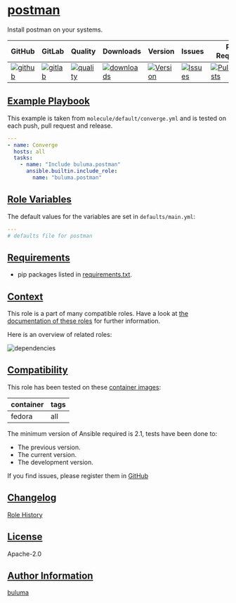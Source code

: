 # [postman](#postman)

Install postman on your systems.

|GitHub|GitLab|Quality|Downloads|Version|Issues|Pull Requests|
|------|------|-------|---------|-------|------|-------------|
|[![github](https://github.com/buluma/ansible-role-postman/workflows/Ansible%20Molecule/badge.svg)](https://github.com/buluma/ansible-role-postman/actions)|[![gitlab](https://gitlab.com/buluma/ansible-role-postman/badges/master/pipeline.svg)](https://gitlab.com/buluma/ansible-role-postman)|[![quality](https://img.shields.io/ansible/quality/)](https://galaxy.ansible.com/buluma/postman)|[![downloads](https://img.shields.io/ansible/role/d/)](https://galaxy.ansible.com/buluma/postman)|[![Version](https://img.shields.io/github/release/buluma/ansible-role-postman.svg)](https://github.com/buluma/ansible-role-postman/releases/)|[![Issues](https://img.shields.io/github/issues/buluma/ansible-role-postman.svg)](https://github.com/buluma/ansible-role-postman/issues/)|[![PullRequests](https://img.shields.io/github/issues-pr-closed-raw/buluma/ansible-role-postman.svg)](https://github.com/buluma/ansible-role-postman/pulls/)|

## [Example Playbook](#example-playbook)

This example is taken from `molecule/default/converge.yml` and is tested on each push, pull request and release.
```yaml
---
- name: Converge
  hosts: all
  tasks:
    - name: "Include buluma.postman"
      ansible.builtin.include_role:
        name: "buluma.postman"
```


## [Role Variables](#role-variables)

The default values for the variables are set in `defaults/main.yml`:
```yaml
---
# defaults file for postman
```

## [Requirements](#requirements)

- pip packages listed in [requirements.txt](https://github.com/buluma/ansible-role-postman/blob/main/requirements.txt).


## [Context](#context)

This role is a part of many compatible roles. Have a look at [the documentation of these roles](https://buluma.github.io/) for further information.

Here is an overview of related roles:

![dependencies](https://raw.githubusercontent.com/buluma/ansible-role-postman/png/requirements.png "Dependencies")

## [Compatibility](#compatibility)

This role has been tested on these [container images](https://hub.docker.com/u/buluma):

|container|tags|
|---------|----|
|fedora|all|

The minimum version of Ansible required is 2.1, tests have been done to:

- The previous version.
- The current version.
- The development version.



If you find issues, please register them in [GitHub](https://github.com/buluma/ansible-role-postman/issues)

## [Changelog](#changelog)

[Role History](https://github.com/buluma/ansible-role-postman/blob/master/CHANGELOG.md)

## [License](#license)

Apache-2.0

## [Author Information](#author-information)

[buluma](https://buluma.github.io/)
